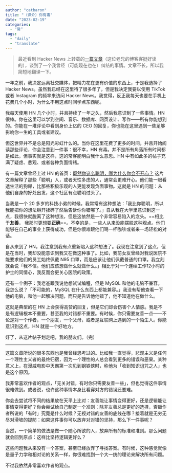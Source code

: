 ```yaml
---
author: "catbaron"
title: "（译介）你有毒"
date: "2023-02-19"
categories: 
  - "常"
tags: 
  - "daily"
  - "translate"
---
```



> 最近看到 Hacker News 上转载的[一篇文章](https://kg.dev/thoughts/i-love-you-hn-but-youre-toxic)（这位老兄的博客客挺好读的），谈到了一个我曾经（可能现在也在）纠结的事情。文章不长，所以我简短地翻译一下。

一年之前，我决定远离社交媒体，把精力花在更有价值的东西上，于是我选择了 Hacker News。虽然我已经在这里待了很多年了，但是我决定我要以使用 TikTok 或者 Instagram 的频率来访问 Hacker News。我觉得，反正我每天也要在手机上花费几个小时，为什么不用这点时间学点东西呢。

我每天使用 HN 几个小时，并且持续了一年之久，然后我意识到了一些事情。HN 很棒。你在这里可以学到空间、音乐、数据库、网页设计、写作——所有你能想到的。你能在一堆评论中看到身价上亿的 CEO 的回复，你也能在这里遇到一些足够影响你一生的工具或者建议。

但这世界并不是总是阳光彩虹什么的。当你在这里花费了更多的时间，并且开始阅读那些评论，你会注意到一件事：很不幸，HN 有毒。并不是所有角落所有时间都是如此，但事实就是这样，这的常客能明白我什么意思。HN 中有如此多的帖子充满了疑虑、悲观、或者各种负面情绪。

有一篇文章曾经上过 HN 的首页：[既然你这么聪明，哪为什么你会不开心？](https://nav.al/smart)
这片文章解释了那些「聪明」人，或者天性多虑的人，通常会更难开心。他们能一眼看透生活的狗屎，比那些积极乐观的人更能发现负面事物。这就是 HN 的问题：从他们自身的好处出发，这个社区有点聪明过头了。

当我是一个 20 多岁的科技小弟的时候，我常常有这种想法：「我比你聪明，所以我能把你的想法掰开揉碎了然后告诉你你错哪了。」自从我在大学里意识到这一点，我很快就脱离了这种想法，但是这依然是一个非常容易陷入的念头。==相比于**友善**， 我那时更想要**正确**==。不幸的是，一些人从来没能摆脱这种观点。他们能够在自己的事业上获得成功，但是你很难跟他们喝一杯咖啡或者来一场轻松的对话。

自从来到了 HN，我注意到我有点重新陷入这种想法了。我现在注意到了这点，但是在当时，我却没能意识到我又在做这种事了。比如，我前女友曾经对我说医院不能要求他们的员工始终佩戴 N95 口罩，而是应该让他们佩戴普通的口罩。我立刻就会说「我不信。他们应该想做什么就做什么。」相比于对一个连续工作12小时的护士的同情心，我反而会更关心医院的政策。

还有一个例子：我老爸跟我说他想试试编程，但是 MySQL 和他的电脑不兼容。我怎么说？「不可能的，MySQL 在什么东西上都能兼容。」我没有帮他查看一下他的电脑，和他一起解决问题，而只是告诉他他错了，他不知道他在做什么。

这就是典型的在 HN 上会获得高赞的回复，但是它们却会伤害个人情感。我是不是有逻辑根本不重要，甚至我的对错都不重要。有时候，你只需要友善一点——不论是对一个作者，一个朋友，一个父母，或者是互联网上遇到的一个陌生人。你能意识到这点，HN 就是一个好地方。

好了，从这片帖子划走吧，我的朋友们。（完）

------
这篇文章所说的很多东西也是我曾经思考过的。比如我一直觉得，悲观主义是任何一个理性主义者的最终归宿，因为一个理性的人总会看到更多的错误和恶果。某种意义上，在漫威电影中灭霸第一次见到钢铁侠时，称他为「收到知识诅咒之人」也是这个原因。

我非常喜欢作者的观点，「无关对错，有时你只需要友善一些」，但也觉得这件事情很难做到。或者说，也许这种事情本身比看穿对方的错误还要难。

你会去尝试将不同的结果放在天平上比对：友善能让事情变得更好，还是逻辑能让事情变得更好？你会尝试给自己制定一个准则：除非友善总是更好的选择，否额作者所说的「有时」究竟是什么时候？无视对错的友善的底线在哪？接着就是无穷无尽对滑坡的提防：如果这件事你可以放弃对对错的坚持，那么下一件事呢？

当然，一个简单的做法是做一个随心所欲的人，放弃所有的标准和准则。那么问题就会回到原点：这样比坚持逻辑更好么？

这些问题我从来没有一个答案，甚至已经放弃了寻找答案。有时候，这种感觉就像是量子力学和相对论的关系一样，你很难找到一个大一统的理论来解决所有问题。

不过我依然非常喜欢作者的观点。
